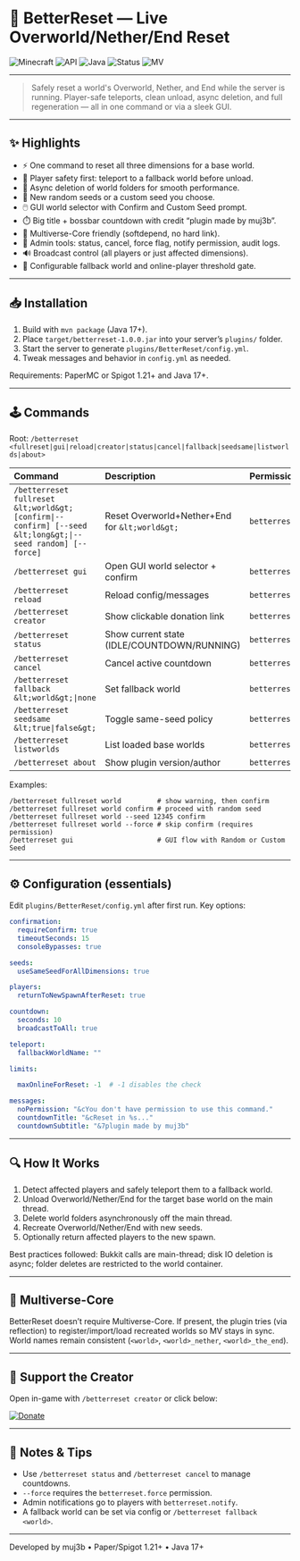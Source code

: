 # 🔁 BetterReset — Live Overworld/Nether/End Reset

<!-- Badges -->
![Minecraft](https://img.shields.io/badge/Minecraft-1.21.x%2B-brightgreen?style=for-the-badge&logo=minecraft) ![API](https://img.shields.io/badge/API-Paper%2FSpigot_1.21%2B-blue?style=for-the-badge) ![Java](https://img.shields.io/badge/Java-17%2B-orange?style=for-the-badge&logo=openjdk) ![Status](https://img.shields.io/badge/Status-Production_Ready-success?style=for-the-badge) ![MV](https://img.shields.io/badge/Multiverse-Soft_Depend-9cf?style=for-the-badge)

---

> Safely reset a world's Overworld, Nether, and End while the server is running. Player-safe teleports, clean unload, async deletion, and full regeneration — all in one command or via a sleek GUI.

---

## ✨ Highlights

- ⚡ One command to reset all three dimensions for a base world.
- 🧍 Player safety first: teleport to a fallback world before unload.
- 🧹 Async deletion of world folders for smooth performance.
- 🌱 New random seeds or a custom seed you choose.
- 🖱️ GUI world selector with Confirm and Custom Seed prompt.
- ⏱️ Big title + bossbar countdown with credit “plugin made by muj3b”.
- 🧭 Multiverse-Core friendly (softdepend, no hard link).
- 🧰 Admin tools: status, cancel, force flag, notify permission, audit logs.
- 🔊 Broadcast control (all players or just affected dimensions).
- 🧷 Configurable fallback world and online-player threshold gate.

---

## 📥 Installation

1. Build with `mvn package` (Java 17+).
2. Place `target/betterreset-1.0.0.jar` into your server’s `plugins/` folder.
3. Start the server to generate `plugins/BetterReset/config.yml`.
4. Tweak messages and behavior in `config.yml` as needed.

Requirements: PaperMC or Spigot 1.21+ and Java 17+.

---

## 🕹️ Commands

Root: `/betterreset <fullreset|gui|reload|creator|status|cancel|fallback|seedsame|listworlds|about>`

| Command | Description | Permission | Default |
|:--|:--|:--|:--|
| `/betterreset fullreset &lt;world&gt; [confirm\|--confirm] [--seed &lt;long&gt;\|--seed random] [--force]` | Reset Overworld+Nether+End for `&lt;world&gt;` | `betterreset.use` | OP |
| `/betterreset gui` | Open GUI world selector + confirm | `betterreset.gui` | OP |
| `/betterreset reload` | Reload config/messages | `betterreset.reload` | OP |
| `/betterreset creator` | Show clickable donation link | `betterreset.creator` | Everyone |
| `/betterreset status` | Show current state (IDLE/COUNTDOWN/RUNNING) | `betterreset.status` | Everyone |
| `/betterreset cancel` | Cancel active countdown | `betterreset.cancel` | OP |
| `/betterreset fallback &lt;world&gt;\|none` | Set fallback world | `betterreset.fallback` | OP |
| `/betterreset seedsame &lt;true\|false&gt;` | Toggle same-seed policy | `betterreset.seedsame` | OP |
| `/betterreset listworlds` | List loaded base worlds | `betterreset.listworlds` | Everyone |
| `/betterreset about` | Show plugin version/author | `betterreset.about` | Everyone |

Examples:

```text
/betterreset fullreset world         # show warning, then confirm
/betterreset fullreset world confirm # proceed with random seed
/betterreset fullreset world --seed 12345 confirm
/betterreset fullreset world --force # skip confirm (requires permission)
/betterreset gui                     # GUI flow with Random or Custom Seed
```

---

## ⚙️ Configuration (essentials)

Edit `plugins/BetterReset/config.yml` after first run. Key options:

```yaml
confirmation:
  requireConfirm: true
  timeoutSeconds: 15
  consoleBypasses: true

seeds:
  useSameSeedForAllDimensions: true

players:
  returnToNewSpawnAfterReset: true

countdown:
  seconds: 10
  broadcastToAll: true

teleport:
  fallbackWorldName: ""

limits:

  maxOnlineForReset: -1  # -1 disables the check

messages:
  noPermission: "&cYou don't have permission to use this command."
  countdownTitle: "&cReset in %s..."
  countdownSubtitle: "&7plugin made by muj3b"
```

---

## 🔍 How It Works

1) Detect affected players and safely teleport them to a fallback world.  
2) Unload Overworld/Nether/End for the target base world on the main thread.  
3) Delete world folders asynchronously off the main thread.  
4) Recreate Overworld/Nether/End with new seeds.  
5) Optionally return affected players to the new spawn.

Best practices followed: Bukkit calls are main-thread; disk IO deletion is async; folder deletes are restricted to the world container.

---

## 🔌 Multiverse-Core

BetterReset doesn’t require Multiverse-Core. If present, the plugin tries (via reflection) to register/import/load recreated worlds so MV stays in sync. World names remain consistent (`<world>`, `<world>_nether`, `<world>_the_end`).

---

## 🙌 Support the Creator

Open in-game with `/betterreset creator` or click below:

[![Donate](https://img.shields.io/badge/%F0%9F%92%96_Donate-Support_Development-ff69b4?style=for-the-badge)](https://donate.stripe.com/8x29AT0H58K03judnR0Ba01)

---

## 🧩 Notes & Tips

- Use `/betterreset status` and `/betterreset cancel` to manage countdowns.  
- `--force` requires the `betterreset.force` permission.  
- Admin notifications go to players with `betterreset.notify`.  
- A fallback world can be set via config or `/betterreset fallback <world>`.

---

Developed by muj3b • Paper/Spigot 1.21+ • Java 17+
